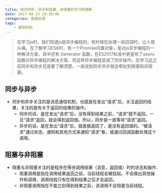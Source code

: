 ```yaml
---
title: 我对同步、异步和阻塞、非阻塞的学习和理解
date: 2017-08-23 19:39:46
categories: 数据处理
tags: 
    - 通信机制
---
```

> 在学习js时，我们知道js是异步编程的，有时候在处理一些回调时，让人很头痛。在了解学习ES6时，有一个Promise内置对象，是对js异步编程的一种解决方案，其中还有 Generator 函数，在ES2017标准中更是有了async 函数对异步编程的解决方案，将这种异步编程变成了同步操作。在学习这之前同步和异步还是要了解清楚，一般说到同步异步就会牵扯到阻塞和非阻塞。

## 同步与异步
- 同步和异步关注的是消息通信机制，也就是在发出“请求”后，关注返回的结果，关注的是有关于返回的结果的操作。
	- 同步的话，是在发出“请求”后，没有得到结果之前，“请求”就不返回。一旦“请求”返回，就会得到返回值。所以，同步是一直等待“请求”返回。
	- 异步的话，是在发出“请求”后，就直接返回了，是没有返回值的。“被请求”通过状态、通知和其他方式来通知“请求”者，或通过回调函数处理这个调用。

## 阻塞与非阻塞
- 阻塞与非阻塞关注的是程序在等待调用结果（消息，返回值）时的状态和操作.
	- 阻塞调用是指在调用结果返回之前，当前线程会被挂起。不会做出其他操作和调用，调用线程只有在得到结果之后才会返回。
	- 非阻塞调用指在不能立刻得到结果之前，该调用不会阻塞当前线程。